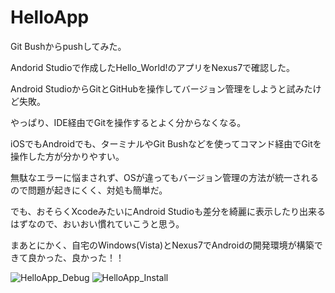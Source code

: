 # HelloApp

Git Bushからpushしてみた。

Andorid Studioで作成したHello_World!のアプリをNexus7で確認した。

Android StudioからGitとGitHubを操作してバージョン管理をしようと試みたけど失敗。

やっぱり、IDE経由でGitを操作するとよく分からなくなる。

iOSでもAndroidでも、ターミナルやGit Bushなどを使ってコマンド経由でGitを操作した方が分かりやすい。

無駄なエラーに悩まされず、OSが違ってもバージョン管理の方法が統一されるので問題が起きにくく、対処も簡単だ。

でも、おそらくXcodeみたいにAndroid Studioも差分を綺麗に表示したり出来るはずなので、おいおい慣れていこうと思う。

まあとにかく、自宅のWindows(Vista)とNexus7でAndroidの開発環境が構築できて良かった、良かった！！

![HelloApp_Debug](http://keepingblog.net/github_images/HelloApp_images/HelloApp_Debug.png=250x400)
![HelloApp_Install](http://keepingblog.net/github_images/HelloApp_images/HelloApp_Install.png=250x400)
